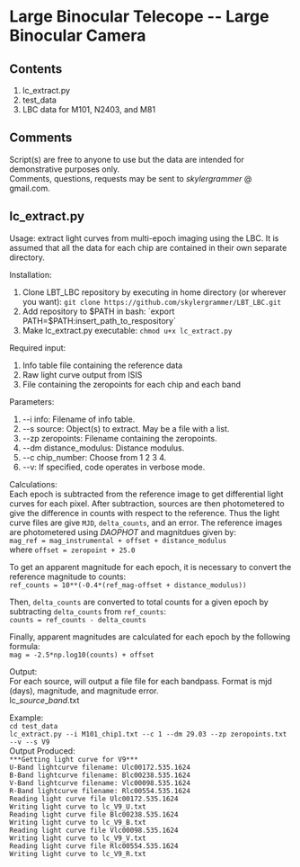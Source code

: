 Large Binocular Telecope -- Large Binocular Camera
==================================================
Contents
--------
1. lc_extract.py  
2. test_data  
3. LBC data for M101, N2403, and M81  

Comments
--------
Script(s) are free to anyone to use but the data are intended for demonstrative purposes only.  
Comments, questions, requests may be sent to <i>skylergrammer</i> @ gmail.com.  

lc_extract.py
-------------
Usage: extract light curves from multi-epoch imaging using the LBC. It is assumed that all the data for each chip are contained in their own separate directory.  

Installation:  
1. Clone LBT_LBC repository by executing in home directory (or wherever you want): `git clone https://github.com/skylergrammer/LBT_LBC.git`  
2. Add repository to $PATH in bash: `export PATH=$PATH:insert_path_to_respository`
3. Make lc_extract.py executable: `chmod u+x lc_extract.py`

Required input:  
1. Info table file containing the reference data
2. Raw light curve output from ISIS  
3. File containing the zeropoints for each chip and each band  

Parameters:  
1. --i info: Filename of info table.  
2. --s source: Object(s) to extract. May be a file with a list.  
3. --zp zeropoints: Filename containing the zeropoints.  
4. --dm distance_modulus: Distance modulus.  
5. --c chip_number: Choose from 1 2 3 4.  
6. --v: If specified, code operates in verbose mode.  

Calculations:  
Each epoch is subtracted from the reference image to get differential light curves for each pixel. After subtraction, sources are then photometered to give the difference in counts with respect to the reference.  Thus the light curve files are give `MJD`, `delta_counts`, and an error. The reference images are photometered using <i>DAOPHOT</i> and magnitdues given by:  
`mag_ref = mag_instrumental + offset + distance_modulus`  
where `offset = zeropoint + 25.0`  

To get an apparent magnitude for each epoch, it is necessary to convert the reference magnitude to counts:  
`ref_counts = 10**(-0.4*(ref_mag-offset + distance_modulus))`  

Then, `delta_counts` are converted to total counts for a given epoch by subtracting `delta_counts` from `ref_counts`:  
`counts = ref_counts - delta_counts`  

Finally, apparent magnitudes are calculated for each epoch by the following formula:  
`mag = -2.5*np.log10(counts) + offset`  

Output:  
For each source, will output a file file for each bandpass.  Format is mjd (days), magnitude, and magnitude error.  
lc_<i>source</i>_<i>band</i>.txt

Example:  
`cd test_data`  
`lc_extract.py --i M101_chip1.txt --c 1 --dm 29.03 --zp zeropoints.txt --v --s V9`  
Output Produced:  
`***Getting light curve for V9***`  
`U-Band lightcurve filename: Ulc00172.535.1624`  
`B-Band lightcurve filename: Blc00238.535.1624`  
`V-Band lightcurve filename: Vlc00098.535.1624`  
`R-Band lightcurve filename: Rlc00554.535.1624`  
`Reading light curve file Ulc00172.535.1624`  
`Writing light curve to lc_V9_U.txt`  
`Reading light curve file Blc00238.535.1624`  
`Writing light curve to lc_V9_B.txt`  
`Reading light curve file Vlc00098.535.1624`  
`Writing light curve to lc_V9_V.txt`  
`Reading light curve file Rlc00554.535.1624`  
`Writing light curve to lc_V9_R.txt`  
